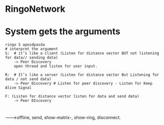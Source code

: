 # RingoNetwork

# System gets the arguments
	ringo S aposdpasda
	# interpret the argument
	S:  # it’s like a client (Listen for distance vector BUT not listening for data// sending data)
		-> Peer Discovery
		open thread and listen for user input.

	R:  # It’s like a server (Listen for distance vector But Listening for data / not send data)
		-> Peer Discovery # Listen for peer discovery - Listen for Keep Alive Signal

	F: (Listen for distance vector listen for data and send data)
		-> Peer DIscovery

# 
———>offline, send, show-matrix-, show-ring, disconnect.
